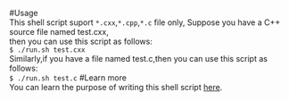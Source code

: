 #Usage  
This shell script suport ```*.cxx```,```*.cpp```,```*.c``` file only,
Suppose you have a C++ source file named test.cxx,  
then you can use this script as follows:  
```$ ./run.sh test.cxx```  
Similarly,if you have a file named test.c,then you can use this script as follows:  
```$ ./run.sh test.c```
#Learn more       
You can learn the purpose of writing this shell script [here](http://www.studyandshare.info/compile_shell_script.html).
